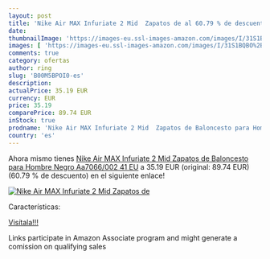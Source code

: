 ```yaml
---
layout: post
title: 'Nike Air MAX Infuriate 2 Mid  Zapatos de al 60.79 % de descuento'
date: 
thumbnailImage: 'https://images-eu.ssl-images-amazon.com/images/I/31S1BQBO%2BZL._SL200_.jpg'
images: [ 'https://images-eu.ssl-images-amazon.com/images/I/31S1BQBO%2BZL._SL200_.jpg' ]
comments: true
category: ofertas
author: ring
slug: 'B00M5BPOI0-es'
description:
actualPrice: 35.19 EUR
currency: EUR
price: 35.19
comparePrice: 89.74 EUR
inStock: true
prodname: 'Nike Air MAX Infuriate 2 Mid  Zapatos de Baloncesto para Hombre  Negro  Aa7066/002   41 EU'
country: 'es'
---
```


Ahora mismo tienes [Nike Air MAX Infuriate 2 Mid  Zapatos de Baloncesto para Hombre  Negro  Aa7066/002   41 EU](https://www.amazon.es/dp/B00M5BPOI0/?tag=tolees-21) a 35.19 EUR (original: 89.74 EUR) (60.79 %  de descuento) en el siguiente enlace!

[![Nike Air MAX Infuriate 2 Mid  Zapatos de](https://images-eu.ssl-images-amazon.com/images/I/31S1BQBO%2BZL._SL200_.jpg)](https://www.amazon.es/dp/B00M5BPOI0/?tag=tolees-21)

Características:


[Visítala!!!](https://www.amazon.es/dp/B00M5BPOI0/?tag=tolees-21)

Links participate in Amazon Associate program and might generate a comission on qualifying sales
